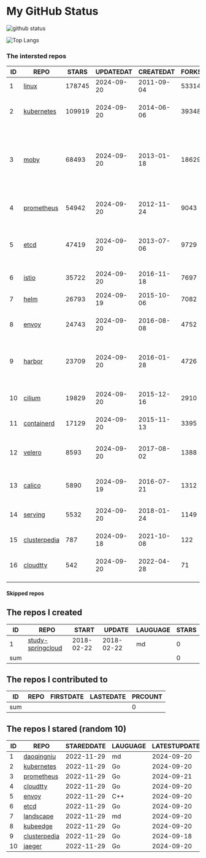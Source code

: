 # My GitHub Status

<img src="https://github-readme-stats-1.yihong0618.vercel.app/api?username=daoqingniu&show_icons=true&&&hide_title=true&count_private=true" alt="github status" />

![Top Langs](https://github-readme-stats-1.yihong0618.vercel.app/api/top-langs/?username=daoqingniu&layout=compact)

<!--START_SECTION:github_repos-->
### The intersted repos
| ID |                              REPO                               | STARS  | UPDATEDAT  | CREATEDAT  | FORKSCOUNT |                                                DESCRIPTIONS                                                |
|----|-----------------------------------------------------------------|--------|------------|------------|------------|------------------------------------------------------------------------------------------------------------|
|  1 | [linux](https://github.com/torvalds/linux)                      | 178745 | 2024-09-20 | 2011-09-04 |      53314 | Linux kernel source tree                                                                                   |
|  2 | [kubernetes](https://github.com/kubernetes/kubernetes)          | 109919 | 2024-09-20 | 2014-06-06 |      39348 | Production-Grade Container Scheduling and Management                                                       |
|  3 | [moby](https://github.com/moby/moby)                            |  68493 | 2024-09-20 | 2013-01-18 |      18629 | The Moby Project - a collaborative project for the container ecosystem to assemble container-based systems |
|  4 | [prometheus](https://github.com/prometheus/prometheus)          |  54942 | 2024-09-20 | 2012-11-24 |       9043 | The Prometheus monitoring system and time series database.                                                 |
|  5 | [etcd](https://github.com/etcd-io/etcd)                         |  47419 | 2024-09-20 | 2013-07-06 |       9729 | Distributed reliable key-value store for the most critical data of a distributed system                    |
|  6 | [istio](https://github.com/istio/istio)                         |  35722 | 2024-09-20 | 2016-11-18 |       7697 | Connect, secure, control, and observe services.                                                            |
|  7 | [helm](https://github.com/helm/helm)                            |  26793 | 2024-09-19 | 2015-10-06 |       7082 | The Kubernetes Package Manager                                                                             |
|  8 | [envoy](https://github.com/envoyproxy/envoy)                    |  24743 | 2024-09-20 | 2016-08-08 |       4752 | Cloud-native high-performance edge/middle/service proxy                                                    |
|  9 | [harbor](https://github.com/goharbor/harbor)                    |  23709 | 2024-09-20 | 2016-01-28 |       4726 | An open source trusted cloud native registry project that stores, signs, and scans content.                |
| 10 | [cilium](https://github.com/cilium/cilium)                      |  19829 | 2024-09-20 | 2015-12-16 |       2910 | eBPF-based Networking, Security, and Observability                                                         |
| 11 | [containerd](https://github.com/containerd/containerd)          |  17129 | 2024-09-20 | 2015-11-13 |       3395 | An open and reliable container runtime                                                                     |
| 12 | [velero](https://github.com/vmware-tanzu/velero)                |   8593 | 2024-09-20 | 2017-08-02 |       1388 | Backup and migrate Kubernetes applications and their persistent volumes                                    |
| 13 | [calico](https://github.com/projectcalico/calico)               |   5890 | 2024-09-19 | 2016-07-21 |       1312 | Cloud native networking and network security                                                               |
| 14 | [serving](https://github.com/knative/serving)                   |   5532 | 2024-09-20 | 2018-01-24 |       1149 | Kubernetes-based, scale-to-zero, request-driven compute                                                    |
| 15 | [clusterpedia](https://github.com/clusterpedia-io/clusterpedia) |    787 | 2024-09-18 | 2021-10-08 |        122 | The Encyclopedia of Kubernetes clusters                                                                    |
| 16 | [cloudtty](https://github.com/cloudtty/cloudtty)                |    542 | 2024-09-20 | 2022-04-28 |         71 | A Friendly Kubernetes CloudShell (Web Terminal) !                                                          |



#### Skipped repos
<!--END_SECTION:github_repos-->

<!--START_SECTION:my_github-->
## The repos I created
| ID  |                                 REPO                                 |   START    |   UPDATE   | LAUGUAGE | STARS |
|-----|----------------------------------------------------------------------|------------|------------|----------|-------|
|   1 | [study-springcloud](https://github.com/daoqingniu/study-springcloud) | 2018-02-22 | 2018-02-22 | md       |     0 |
| sum |                                                                      |            |            |          |     0 |

## The repos I contributed to
| ID  | REPO | FIRSTDATE | LASTEDATE | PRCOUNT |
|-----|------|-----------|-----------|---------|
| sum |      |           |           |       0 |

## The repos I stared (random 10)
| ID |                              REPO                               | STAREDDATE | LAUGUAGE | LATESTUPDATE |
|----|-----------------------------------------------------------------|------------|----------|--------------|
|  1 | [daoqingniu](https://github.com/daoqingniu/daoqingniu)          | 2022-11-29 | md       | 2024-09-20   |
|  2 | [kubernetes](https://github.com/kubernetes/kubernetes)          | 2022-11-29 | Go       | 2024-09-20   |
|  3 | [prometheus](https://github.com/prometheus/prometheus)          | 2022-11-29 | Go       | 2024-09-21   |
|  4 | [cloudtty](https://github.com/cloudtty/cloudtty)                | 2022-11-29 | Go       | 2024-09-20   |
|  5 | [envoy](https://github.com/envoyproxy/envoy)                    | 2022-11-29 | C++      | 2024-09-20   |
|  6 | [etcd](https://github.com/etcd-io/etcd)                         | 2022-11-29 | Go       | 2024-09-20   |
|  7 | [landscape](https://github.com/cncf/landscape)                  | 2022-11-29 | md       | 2024-09-20   |
|  8 | [kubeedge](https://github.com/kubeedge/kubeedge)                | 2022-11-29 | Go       | 2024-09-20   |
|  9 | [clusterpedia](https://github.com/clusterpedia-io/clusterpedia) | 2022-11-29 | Go       | 2024-09-18   |
| 10 | [jaeger](https://github.com/jaegertracing/jaeger)               | 2022-11-29 | Go       | 2024-09-20   |

<!--END_SECTION:my_github-->
